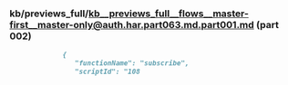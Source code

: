### kb/previews_full/kb__previews_full__flows__master-first__master-only@auth.har.part063.md.part001.md (part 002)

```md
             {
                "functionName": "subscribe",
                "scriptId": "108
```

```
